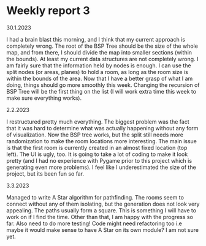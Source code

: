 # Weekly report 3

30.1.2023

I had a brain blast this morning, and I think that my current approach is completely wrong. The root of the BSP Tree should be the size of the whole map, and
from there, I should divide the map into smaller sections (within the bounds). At least my current data structures are not completely wrong. I am fairly sure that the information held by nodes is enough. I can use the split nodes (or areas, planes) to hold a room, as long as the room size is within the bounds of the area. Now that I have a better grasp of what I am doing, things should go more smoothly this week. Changing the recursion of BSP Tree will be the first thing on the list (I will work extra time this week to make sure everything works).

2.2.2023

I restructured pretty much everything. The biggest problem was the fact that it was hard to determine what was actually happening without
any form of visualization. Now the BSP tree works, but the split still needs more randomization to make the room locations more interesting. The
main issue is that the first room is currently created in an almost fixed location (top left). The UI is ugly, too. It is going
to take a lot of coding to make it look pretty (and I had no experience with Pygame prior to this project which is generating even more problems).
I feel like I underestimated the size of the project, but its been fun so far.

3.3.2023

Managed to write A Star algorithm for pathfinding. The rooms seem to connect without any of them isolating, but the generation does not look
very appealing. The paths usually form a square. This is something I will have to work on if I find the time. Other than that, I am happy
with the progress so far. Also need to do more testing! Code might need refactoring too i.e maybe it would make sense to have A Star on its
own module? I am not sure yet.
